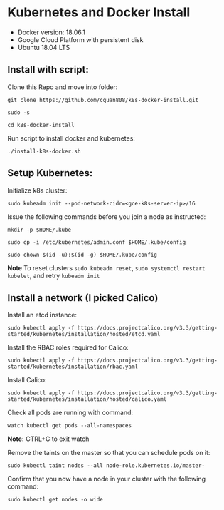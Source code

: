 # Kubernetes and Docker Install

- Docker version: 18.06.1
- Google Cloud Platform with persistent disk
- Ubuntu 18.04 LTS

## Install with script:

Clone this Repo and move into folder:

`git clone https://github.com/cquan808/k8s-docker-install.git`

`sudo -s`

`cd k8s-docker-install`

Run script to install docker and kubernetes:

`./install-k8s-docker.sh`

## Setup Kubernetes:

Initialize k8s cluster:

`sudo kubeadm init --pod-network-cidr=<gce-k8s-server-ip>/16`

Issue the following commands before you join a node as instructed:

`mkdir -p $HOME/.kube`

`sudo cp -i /etc/kubernetes/admin.conf $HOME/.kube/config`

`sudo chown $(id -u):$(id -g) $HOME/.kube/config`

**Note** To reset clusters `sudo kubeadm reset`, `sudo systemctl restart kubelet`, and retry `kubeadm init`

## Install a network (I picked Calico)

Install an etcd instance:

`sudo kubectl apply -f https://docs.projectcalico.org/v3.3/getting-started/kubernetes/installation/hosted/etcd.yaml`

Install the RBAC roles required for Calico:

`sudo kubectl apply -f https://docs.projectcalico.org/v3.3/getting-started/kubernetes/installation/rbac.yaml`

Install Calico:

`sudo kubectl apply -f https://docs.projectcalico.org/v3.3/getting-started/kubernetes/installation/hosted/calico.yaml`

Check all pods are running with command:

`watch kubectl get pods --all-namespaces`

**Note:** CTRL+C to exit watch

Remove the taints on the master so that you can schedule pods on it:

`sudo kubectl taint nodes --all node-role.kubernetes.io/master-`

Confirm that you now have a node in your cluster with the following command:

`sudo kubectl get nodes -o wide`
